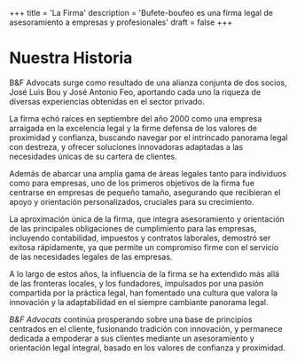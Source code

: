 +++
title = 'La Firma'
description = 'Bufete-boufeo es una firma legal de asesoramiento a empresas y profesionales'
draft = false
+++

# Nuestra Historia

B&F Advocats surge como resultado de una alianza conjunta de dos socios, José Luis Bou y José Antonio Feo, aportando cada uno la riqueza de diversas experiencias obtenidas en el sector privado.

La firma echó raíces en septiembre del año 2000 como una empresa arraigada en la excelencia legal y la firme defensa de los valores de proximidad y confianza, buscando navegar por el intrincado panorama legal con destreza, y ofrecer soluciones innovadoras adaptadas a las necesidades únicas de su cartera de clientes.

Además de abarcar una amplia gama de áreas legales tanto para individuos como para empresas, uno de los primeros objetivos de la firma fue centrarse en empresas de pequeño tamaño, asegurando que recibieran el apoyo y orientación personalizados, cruciales para su crecimiento.

La aproximación única de la firma, que integra asesoramiento y orientación de las principales obligaciones de cumplimiento para las empresas, incluyendo contabilidad, impuestos y contratos laborales, demostró ser exitosa rápidamente, ya que permite un compromiso firme con el servicio de las necesidades legales de las empresas.

A lo largo de estos años, la influencia de la firma se ha extendido más allá de las fronteras locales, y los fundadores, impulsados por una pasión compartida por la práctica legal, han fomentado una cultura que valora la innovación y la adaptabilidad en el siempre cambiante panorama legal.

<i>B&F Advocats</i> continúa prosperando sobre una base de principios centrados en el cliente, fusionando tradición con innovación, y permanece dedicada a empoderar a sus clientes mediante un asesoramiento y orientación legal integral, basado en los valores de confianza y proximidad.
